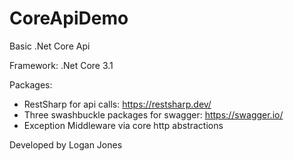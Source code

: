 # CoreApiDemo
Basic .Net Core Api 

Framework: .Net Core 3.1

Packages:

* RestSharp for api calls: https://restsharp.dev/
* Three swashbuckle packages for swagger: https://swagger.io/
* Exception Middleware via core http abstractions 

Developed by Logan Jones
